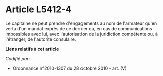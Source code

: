 # Article L5412-4

Le capitaine ne peut prendre d'engagements au nom de l'armateur qu'en vertu d'un mandat exprès de ce dernier ou, en cas de
communications impossibles avec lui, avec l'autorisation de la juridiction compétente ou, à l'étranger, de l'autorité
consulaire.

**Liens relatifs à cet article**

_Codifié par_:

  - Ordonnance n°2010-1307 du 28 octobre 2010 - art. (V)
